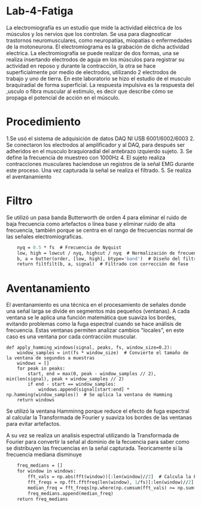 # Lab-4-Fatiga
La electromiografía es un estudio que mide la actividad eléctrica de los músculos y los nervios que los controlan. Se usa para diagnosticar trastornos neuromusculares, como neuropatías, miopatías o enfermedades de la motoneurona. El electromiograma es la grabación de dicha actividad electrica. La electromiografía se puede realizar de dos formas, una se realiza insertando electrodos de aguja en los músculos para registrar su actividad en reposo y durante la contracción, la otra se hace superficialmente por medio de electrodos, utilizando 2 electrodos de trabajo y uno de tierra. En este laboratorio se hizo el estudio de el musculo braquiradial de forma superficial.
La respuesta impulsiva es la respuesta del ,usculo o fibra muscular al estimulo, es decir que describe cómo se propaga el potencial de acción en el músculo.

# Procedimiento
1.Se usó el sistema de adquisición de datos DAQ NI USB 6001/6002/6003
2. Se conectaron los electrodos al amplificador y al DAQ, para después ser adheridos en el musculo braquioradial del antebrazo izquierdo sujeto.
3. Se define la frecuencia de muestreo con 1000Hz
4. El sujeto realiza contracciones musculares haciendose un registros de la señal EMG durante este proceso. Una vez capturada la señal se realiza el filtrado.
5. Se realiza el aventanamiento

# Filtro

Se utilizó un pasa banda Butterworth de orden 4 para eliminar el ruido de baja frecuencia como artefactos o línea base y eliminar ruido de alta frecuencia, también porque se centra en el rango de frecuencias normal de las señales electromiograficas.

```def bandpass_filter(signal, fs, lowcut=20, highcut=450, order=4):
    nyq = 0.5 * fs  # Frecuencia de Nyquist
    low, high = lowcut / nyq, highcut / nyq  # Normalización de frecuencias
    b, a = butter(order, [low, high], btype='band')  # Diseño del filtro Butterworth
    return filtfilt(b, a, signal)  # Filtrado con corrección de fase
```

# Aventanamiento

El aventanamiento es una técnica en el procesamiento de señales donde una señal larga se divide en segmentos más pequeños (ventanas). A cada ventana se le aplica una función matemática que suaviza los bordes, evitando problemas como la fuga espectral cuando se hace análisis de frecuencia. Estas ventanas permiten analizar cambios "locales", en este caso es una ventana por cada contracción muscular.

```
def apply_hamming_windows(signal, peaks, fs, window_size=0.2):
    window_samples = int(fs * window_size)  # Convierte el tamaño de la ventana de segundos a muestras
    windows = []
    for peak in peaks:
        start, end = max(0, peak - window_samples // 2), min(len(signal), peak + window_samples // 2)
        if end - start == window_samples:
            windows.append(signal[start:end] * np.hamming(window_samples))  # Se aplica la ventana de Hamming
    return windows
```

Se utilizó la ventana Hamminng porque reduce el efecto de fuga espectral al calcular la Transformada de Fourier y suaviza los bordes de las ventanas para evitar artefactos.  

A su vez se realiza un analisis espectral utilizando la Transformada de Fourier para convertir la señal al dominio de la fecuencia para saber como se distribuyen las frecuencias en la señal capturada. Teoricamente si la frecuencia mediana disminuye

```def spectral_analysis(windows, fs):
    freq_medians = []
    for window in windows:
        fft_vals = np.abs(fft(window))[:len(window)//2]  # Calcula la FFT y toma la mitad positiva
        fft_freqs = np.fft.fftfreq(len(window), 1/fs)[:len(window)//2]  # Calcula las frecuencias correspondientes
        median_freq = fft_freqs[np.where(np.cumsum(fft_vals) >= np.sum(fft_vals)/2)[0][0]]  # Frecuencia mediana
        freq_medians.append(median_freq)
    return freq_medians
```


